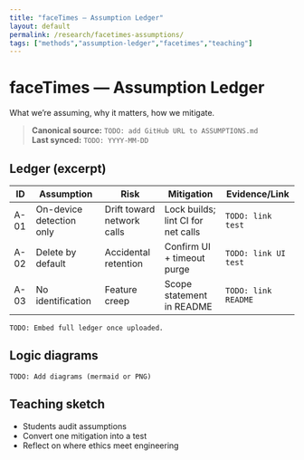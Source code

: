 ```yaml
---
title: "faceTimes — Assumption Ledger"
layout: default
permalink: /research/facetimes-assumptions/
tags: ["methods","assumption-ledger","facetimes","teaching"]
---
```


# faceTimes — Assumption Ledger

What we’re assuming, why it matters, how we mitigate.

> **Canonical source:** `TODO: add GitHub URL to ASSUMPTIONS.md`  
> **Last synced:** `TODO: YYYY-MM-DD`

## Ledger (excerpt)
| ID | Assumption | Risk | Mitigation | Evidence/Link |
|----|------------|------|------------|---------------|
| A-01 | On-device detection only | Drift toward network calls | Lock builds; lint CI for net calls | `TODO: link test` |
| A-02 | Delete by default | Accidental retention | Confirm UI + timeout purge | `TODO: link UI test` |
| A-03 | No identification | Feature creep | Scope statement in README | `TODO: link README` |

`TODO: Embed full ledger once uploaded.`

## Logic diagrams
`TODO: Add diagrams (mermaid or PNG)`  

## Teaching sketch
- Students audit assumptions
- Convert one mitigation into a test
- Reflect on where ethics meet engineering
